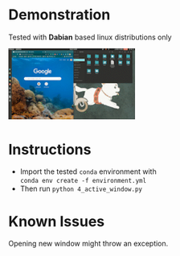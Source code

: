 # Demonstration
Tested with **Dabian** based linux distributions only

<!-- ![](demo.gif) -->
<img src="demo.gif" width="50%"/>

# Instructions
- Import the tested `conda` environment with <br>
`conda env create -f environment.yml` 
- Then run `python 4_active_window.py`

# Known Issues
Opening new window might throw an exception.